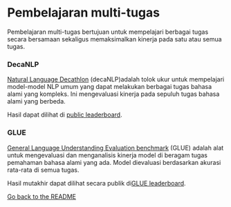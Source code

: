 # Pembelajaran multi-tugas

Pembelajaran multi-tugas bertujuan untuk mempelajari berbagai tugas secara bersamaan sekaligus memaksimalkan kinerja pada satu atau semua tugas.

### DecaNLP

[Natural Language Decathlon](https://arxiv.org/abs/1806.08730) (decaNLP)adalah tolok ukur untuk mempelajari model-model NLP umum yang dapat melakukan berbagai tugas bahasa alami yang kompleks. 
Ini mengevaluasi kinerja pada sepuluh tugas bahasa alami yang berbeda.

Hasil dapat dilihat di [public leaderboard](https://decanlp.com/).

### GLUE

[General Language Understanding Evaluation benchmark](https://arxiv.org/abs/1804.07461) (GLUE)
adalah alat untuk mengevaluasi dan menganalisis kinerja model di beragam tugas pemahaman bahasa alami yang ada. Model dievaluasi berdasarkan akurasi rata-rata di semua tugas.

Hasil mutakhir dapat dilihat secara publik di[GLUE leaderboard](https://gluebenchmark.com/leaderboard).

[Go back to the README](../README.md)
